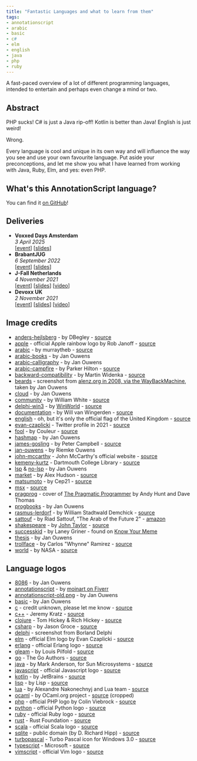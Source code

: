 ```yaml
---
title: "Fantastic Languages and what to learn from them"
tags:
- annotationscript
- arabic
- basic
- c#
- elm
- english
- java
- php
- ruby
---
```

A fast-paced overview of a lot of different programming languages, intended to entertain and perhaps even change a mind or two.

## Abstract

PHP sucks! C# is just a Java rip-off! Kotlin is better than Java! English is just weird!

Wrong.

Every language is cool and unique in its own way and will influence the way you see and use your own favourite language. Put aside your preconceptions, and let me show you what I have learned from working with Java, Ruby, Elm, and yes: even PHP.

## What's this AnnotationScript language?

You can find it [on GitHub](https://github.com/jqno/AnnotationScript)!

## Deliveries

* **Voxxed Days Amsterdam**
  <br>
  _3 April 2025_
  <br>
  [[event](https://amsterdam.voxxeddays.com/)] [[slides](https://jqno.nl/talks/slides/fantasticlanguages/2025-04-03-voxxed-days-amsterdam/)]
* **BrabantJUG**
  <br>
  _6 September 2022_
  <br>
  [[event](https://twitter.com/BrabantJug/status/1556653234726518785)] [[slides](/talks/slides/fantasticlanguages/2022-09-06-brabantjug/)]
* **J-Fall Netherlands**
  <br>
  _4 November 2021_
  <br>
  [[event](https://jfall.nl/timetable-2021/)] [[slides](/talks/slides/fantasticlanguages/2021-11-04-jfall/)] [[video](https://www.youtube.com/watch?v=Y5MfzYjTBX8&t=2530s)]
* **Devoxx UK**
  <br>
  _2 November 2021_
  <br>
  [[event](https://www.devoxx.co.uk/)] [[slides](/talks/slides/fantasticlanguages/2021-11-02-devoxxuk/)] [[video](https://www.youtube.com/watch?v=s7qOwVvkNYU)]

## Image credits

* [anders-hejlsberg](/talks/slides/fantasticlanguages/images/anders-hejlsberg.jpg) - by DBegley - [source](https://commons.wikimedia.org/wiki/File:Anders_Hejlsberg.jpg)
* [apple](/talks/slides/fantasticlanguages/images/apple.svg) - official Apple rainbow logo by Rob Janoff - [source](https://commons.m.wikimedia.org/wiki/File:Apple_Computer_Logo_rainbow.svg)
* [arabic](/talks/slides/fantasticlanguages/images/arabic.svg) - by murraytheb - [source](https://commons.wikimedia.org/wiki/File:Arabic_albayancalligraphy.svg)
* [arabic-books](/talks/slides/fantasticlanguages/images/arabic-books.jpg) - by Jan Ouwens
* [arabic-calligraphy](/talks/slides/fantasticlanguages/images/arabic-calligraphy.jpg) - by Jan Ouwens
* [arabic-campfire](/talks/slides/fantasticlanguages/images/arabic-campfire.jpg) - by Parker Hilton - [source](https://unsplash.com/photos/0gHcDpcYxOI)
* [backward-compatibility](/talks/slides/fantasticlanguages/images/backward-compatibility.jpg) - by Martin Widenka - [source](https://unsplash.com/photos/KxZyYXULMDw)
* [beards](/talks/slides/fantasticlanguages/images/beards.png) - screenshot from [alenz.org in 2008, via the WayBackMachine](https://web.archive.org/web/20081024204803/www.alenz.org/mirror/khason/why-microsoft-can-blow-off-with-c.html), taken by Jan Ouwens
* [cloud](/talks/slides/fantasticlanguages/images/cloud.png) - by Jan Ouwens
* [community](/talks/slides/fantasticlanguages/images/community.jpg) - by William White - [source](https://unsplash.com/photos/TZCppMjaOHU)
* [delphi-win3](/talks/slides/fantasticlanguages/images/delphi-win3.png) - by [WinWorld](https://winworldpc.com) - [source](https://winworldpc.com/screenshot/c38bc3b1-c3a1-2a2d-6211-c3a4e284a2ef/c3950752-240b-c3ba-11c3-a5e280ba08ef)
* [documentation](/talks/slides/fantasticlanguages/images/documentation.jpg) - by Will van Wingerden - [source](https://unsplash.com/photos/dsvJgiBJTOs)
* [english](/talks/slides/fantasticlanguages/images/english.svg) - oh, but it's only the official flag of the United Kingdom - [source](https://en.wikipedia.org/wiki/File:Flag_of_the_United_Kingdom.svg)
* [evan-czaplicki](/talks/slides/fantasticlanguages/images/evan-czaplicki.jpg) - Twitter profile in 2021 - [source](https://twitter.com/evancz/photo)
* [fool](/talks/slides/fantasticlanguages/images/fool.jpg) - by Couleur - [source](https://pixabay.com/photos/fool-court-jester-clown-fun-1476189/)
* [hashmap](/talks/slides/fantasticlanguages/images/hashmap.jpg) - by Jan Ouwens
* [james-gosling](/talks/slides/fantasticlanguages/images/james-gosling.jpg) - by Peter Campbell - [source](https://commons.wikimedia.org/wiki/File:James_Gosling_2008.jpg)
* [jan-ouwens](/talks/slides/fantasticlanguages/images/jan-ouwens.jpg) - by Riemke Ouwens
* [john-mccarthy](/talks/slides/fantasticlanguages/images/john-mccarthy.jpg) - John McCarthy's official website - [source](http://jmc.stanford.edu/general/pictures.html)
* [kemeny-kurtz](/talks/slides/fantasticlanguages/images/kemeny-kurtz.jpg) - Dartmouth College Library - [source](https://www.computerhistory.org/revolution/mainframe-computers/7/178/722)
* [lsp](/talks/slides/fantasticlanguages/images/lsp.png) & [no-lsp](/talks/slides/fantasticlanguages/images/no-lsp.png) - by Jan Ouwens
* [market](/talks/slides/fantasticlanguages/images/market.jpg) - by Alex Hudson - [source](https://unsplash.com/photos/m3I92SgM3Mk)
* [matsumoto](/talks/slides/fantasticlanguages/images/matsumoto.jpg) - by Cep21 - [source](https://commons.wikimedia.org/wiki/File:Yukihiro_Matsumoto.JPG)
* [msx](/talks/slides/fantasticlanguages/images/msx.jpg) - [source](https://en.wikipedia.org/wiki/File:MSX_Philips_VG8020.jpg)
* [pragprog](/talks/slides/fantasticlanguages/images/pragprog.jpg) - cover of [The Pragmatic Programmer](https://pragprog.com/titles/tpp20/the-pragmatic-programmer-20th-anniversary-edition/) by Andy Hunt and Dave Thomas
* [progbooks](/talks/slides/fantasticlanguages/images/progbooks.jpg) - by Jan Ouwens
* [rasmus-lerdorf](/talks/slides/fantasticlanguages/images/rasmus-lerdorf.jpg) - by William Stadtwald Demchick - [source](https://commons.wikimedia.org/wiki/File:Rasmus_Lerdorf_August_2014_%28cropped%29.JPG)
* [sattouf](/talks/slides/fantasticlanguages/images/sattouf.png) - by Riad Sattouf, "The Arab of the Future 2" - [amazon](https://www.amazon.com/Arab-Future-Childhood-1984-1985-Graphic/dp/1627793518)
* [shakespeare](/talks/slides/fantasticlanguages/images/shakespeare.jpg) - by [John Taylor](https://en.wikipedia.org/wiki/John_Taylor_(painter)) - [source](https://en.wikipedia.org/wiki/File:Shakespeare.jpg)
* [successkid](/talks/slides/fantasticlanguages/images/successkid.png) - by Laney Griner - found on [Know Your Meme](https://knowyourmeme.com/photos/185885-success-kid-i-hate-sandcastles)
* [thesis](/talks/slides/fantasticlanguages/images/thesis.jpg) - by Jan Ouwens
* [trollface](/talks/slides/fantasticlanguages/images/trollface.png) - by Carlos "Whynne" Ramirez - [source](https://en.wikipedia.org/wiki/File:Trollface_non-free.png)
* [world](/talks/slides/fantasticlanguages/images/world.jpg) - by NASA - [source](https://unsplash.com/photos/Q1p7bh3SHj8)

## Language logos

* [8086](/talks/slides/fantasticlanguages/images/8086.svg) - by Jan Ouwens
* [annotationscript](/talks/slides/bullshitlanguage/images/annotationscript.png) - by [moinart on Fiverr](https://www.fiverr.com/moinart)
* [annotationscript-old.png](/talks/slides/fantasticlanguages/images/annotationscript-old.png) - by Jan Ouwens
* [basic](/talks/slides/fantasticlanguages/images/basic.png) - by Jan Ouwens
* [c](/talks/slides/fantasticlanguages/images/c.svg) - credit unknown, please let me know - [source](https://icon-icons.com/icon/c-original-logo/146611)
* [c++](/talks/slides/fantasticlanguages/images/cpp.svg) - Jeremy Kratz - [source](https://commons.wikimedia.org/wiki/File:ISO_C%2B%2B_Logo.svg)
* [clojure](/talks/slides/fantasticlanguages/images/clojure.svg) - Tom Hickey & Rich Hickey - [source](https://commons.wikimedia.org/wiki/File:Clojure_logo.svg)
* [csharp](/talks/slides/fantasticlanguages/images/csharp.svg) - by Jason Groce - [source](https://commons.wikimedia.org/wiki/File:C_Sharp_wordmark.svg)
* [delphi](/talks/slides/fantasticlanguages/images/delphi.jpg) - screenshot from Borland Delphi
* [elm](/talks/slides/fantasticlanguages/images/elm.svg) - official Elm logo by Evan Czaplicki - [source](https://commons.wikimedia.org/wiki/File:Elm_logo.svg)
* [erlang](/talks/slides/fantasticlanguages/images/erlang.svg) - official Erlang logo - [source](https://commons.wikimedia.org/wiki/File:Erlang_logo.svg)
* [gleam](/talks/slides/fantasticlanguages/images/gleam.svg) - by Louis Pilfold - [source](https://commons.wikimedia.org/wiki/File:Gleam_Lucy.svg)
* [go](/talks/slides/fantasticlanguages/images/go.svg) - The Go Authors - [source](https://commons.wikimedia.org/wiki/File:Go_Logo_Blue.svg)
* [java](/talks/slides/fantasticlanguages/images/java.svg) - by Mark Anderson, for Sun Microsystems - [source](https://en.wikipedia.org/wiki/File:Java_programming_language_logo.svg)
* [javascript](/talks/slides/fantasticlanguages/images/javascript.svg) - official Javascript logo - [source](https://icon-icons.com/icon/javascript/130900)
* [kotlin](/talks/slides/fantasticlanguages/images/kotlin.svg) - by JetBrains - [source](https://icon-icons.com/icon/file-type-kotlin/130487)
* [lisp](/talks/slides/fantasticlanguages/images/lisp.png) - by Lisp - [source](https://commons.wikimedia.org/wiki/File:Lisplogo.png)
* [lua](/talks/slides/fantasticlanguages/images/lua.png) - by Alexandre Nakonechnyj and Lua team - [source](https://en.wikipedia.org/wiki/File:Lua-Logo.svg)
* [ocaml](/talks/slides/fantasticlanguages/images/ocaml.svg) - by OCaml.org project - [source](https://commons.wikimedia.org/wiki/File:OCaml_Logo.svg) (cropped)
* [php](/talks/slides/fantasticlanguages/images/php.svg) - official PHP logo by Colin Viebrock - [source](https://commons.wikimedia.org/wiki/File:PHP-logo.svg)
* [python](/talks/slides/fantasticlanguages/images/python.svg) - official Python logo - [source](https://en.wikipedia.org/wiki/File:Python-logo-notext.svg)
* [ruby](/talks/slides/fantasticlanguages/images/ruby.svg) - official Ruby logo - [source](https://www.ruby-lang.org/en/about/logo/)
* [rust](/talks/slides/fantasticlanguages/images/rust.svg) - Rust Foundation - [source](https://en.wikipedia.org/wiki/File:Rust_programming_language_black_logo.svg)
* [scala](/talks/slides/fantasticlanguages/images/scala.svg) - official Scala logo - [source](https://icon-icons.com/icon/file-type-scala/130180)
* [sqlite](/talks/slides/fantasticlanguages/images/sqlite.svg) - public domain (by D. Richard Hipp) - [source](https://commons.wikimedia.org/wiki/File:SQLite370.svg)
* [turbopascal](/talks/slides/fantasticlanguages/images/turbopascal.svg) - Turbo Pascal icon for Windows 3.0 - [source](https://commons.wikimedia.org/wiki/File:Windows_3.0_TURBO_PASCAL_(polychrom).png)
* [typescript](/talks/slides/fantasticlanguages/images/typescript.svg) - Microsoft - [source](https://commons.wikimedia.org/wiki/File:Typescript_logo_2020.svg)
* [vimscript](/talks/slides/fantasticlanguages/images/vimscript.svg) - official Vim logo - [source](https://commons.wikimedia.org/wiki/File:Vimlogo.svg)
